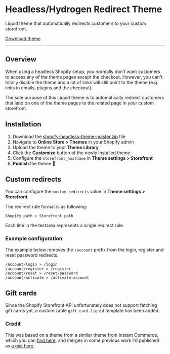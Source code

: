 # Headless/Hydrogen Redirect Theme

Liquid theme that automatically redirects customers to your custom storefront.

[Download theme](https://github.com/benjaminsehl/shopify-headless-theme/archive/refs/heads/master.zip)

---

## Overview

When using a headless Shopify setup, you normally don't want customers to access any of the theme pages except the checkout. However, you can't totally disable the theme and a lot of links will still point to the theme (e.g. links in emails, plugins and the checkout).

The sole purpose of this Liquid theme is to automatically redirect customers that land on one of the theme pages to the related page in your custom storefront.

## Installation

1. Download the [shopify-headless-theme-master.zip](https://github.com/benjaminsehl/shopify-headless-theme/archive/refs/heads/master.zip) file
2. Navigate to **Online Store > Themes** in your Shopify admin
3. Upload the theme to your **Theme Library**
4. Click the **Customize** button of the newly installed theme
5. Configure the `storefront_hostname` in **Theme settings > Storefront**
6. **Publish** the theme 🚀

## Custom redirects

You can configure the `custom_redirects` value in **Theme settings > Storefront**.

The redirect rule format is as following:

```
Shopify path > Storefront path
```

Each line in the textarea represents a single redirect rule.

### Example configuration

The example below removes the `/account` prefix from the login, register and reset password redirects.

```
/account/login > /login
/account/register > /register
/account/reset > /reset-password
/account/activate > /activate-account
```

## Gift cards

Since the Shopify Storefront API unfortunately does not support fetching gift cards yet, a customizable `gift_card.liquid` template has been added.

### Credit
This was based on a theme from a similar theme from Instant Commerce, which you can [find here](https://github.com/instantcommerce/shopify-headless-theme), and merges in some previous work I'd published as [a gist here](https://gist.github.com/benjaminsehl/cdd0ce53951659db1266276cda854285).
